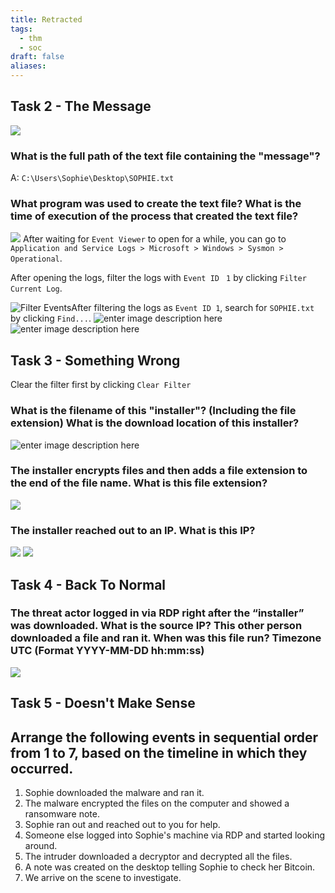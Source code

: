 ```yaml
---
title: Retracted
tags:
  - thm
  - soc
draft: false
aliases:
---
```


## Task 2 - The Message
![](https://i.hizliresim.com/bqr04ga.jpg)
### What is the full path of the text file containing the "message"?
A: `C:\Users\Sophie\Desktop\SOPHIE.txt`
### What program was used to create the text file? What is the time of execution of the process that created the text file?
![](https://i.hizliresim.com/923izq9.jpg)
After waiting for `Event Viewer` to open for a while, you can go to `Application and Service Logs > Microsoft > Windows > Sysmon > Operational`. 

After opening the logs, filter the logs with `Event ID ` `1` by clicking  `Filter Current Log`.

![Filter Events](https://i.hizliresim.com/jn3ibyu.jpg)After filtering the logs as `Event ID 1`, search for `SOPHIE.txt` by clicking `Find...`.
![enter image description here](https://i.hizliresim.com/36sjdmz.jpg)
![enter image description here](https://i.hizliresim.com/6h7l4xl.jpg)
## Task 3 - Something Wrong
Clear the filter first by clicking `Clear Filter`
### What is the filename of this "installer"? (Including the file extension) What is the download location of this installer?
![enter image description here](https://i.hizliresim.com/8raj0g5.jpg)
### The installer encrypts files and then adds a file extension to the end of the file name. What is this file extension?
![](https://i.hizliresim.com/hsf02dp.jpg)
### The installer reached out to an IP. What is this IP?
![](https://i.hizliresim.com/cl6xt19.jpg)
![](https://i.hizliresim.com/cz0vx0d.jpg)
## Task 4 - Back To Normal
### The threat actor logged in via RDP right after the “installer” was downloaded. What is the source IP? This other person downloaded a file and ran it. When was this file run?  Timezone UTC (Format YYYY-MM-DD hh:mm:ss)
![](https://i.hizliresim.com/ji767ap.jpg)
## Task 5 - Doesn't Make Sense
## Arrange the following events in sequential order from 1 to 7, based on the timeline in which they occurred.
1. Sophie downloaded the malware and ran it.
2. The malware encrypted the files on the computer and showed a ransomware note.
3. Sophie ran out and reached out to you for help.
4. Someone else logged into Sophie's machine via RDP and started looking around.
5. The intruder downloaded a decryptor and decrypted all the files.
6. A note was created on the desktop telling Sophie to check her Bitcoin.
7. We arrive on the scene to investigate.
